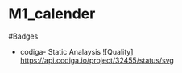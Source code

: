 # M1_calender


#Badges
* codiga- Static Analaysis
![Quality] https://api.codiga.io/project/32455/status/svg
